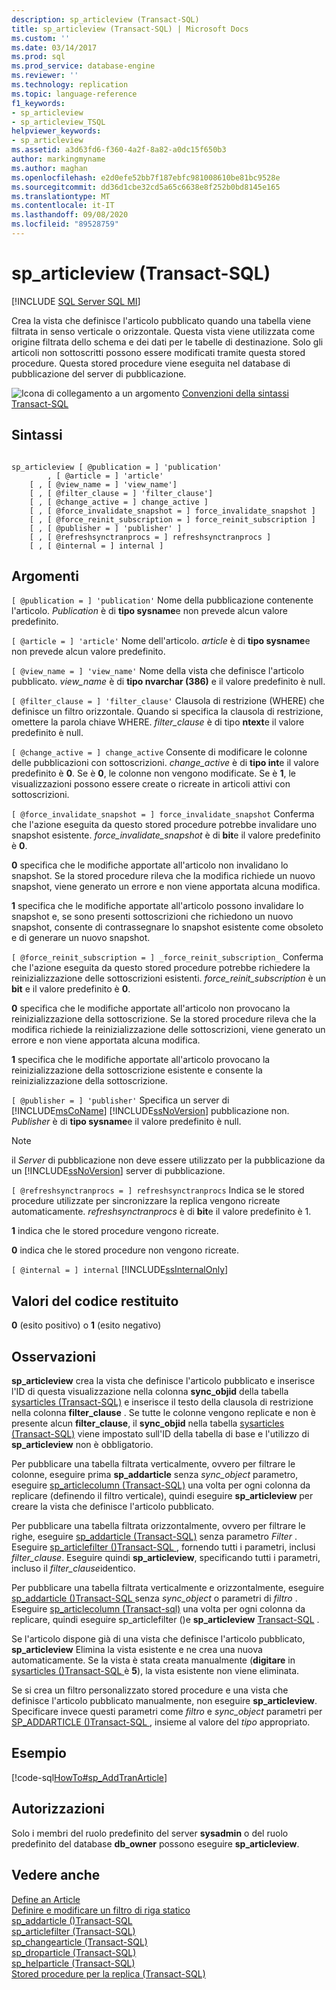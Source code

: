 ```yaml
---
description: sp_articleview (Transact-SQL)
title: sp_articleview (Transact-SQL) | Microsoft Docs
ms.custom: ''
ms.date: 03/14/2017
ms.prod: sql
ms.prod_service: database-engine
ms.reviewer: ''
ms.technology: replication
ms.topic: language-reference
f1_keywords:
- sp_articleview
- sp_articleview_TSQL
helpviewer_keywords:
- sp_articleview
ms.assetid: a3d63fd6-f360-4a2f-8a82-a0dc15f650b3
author: markingmyname
ms.author: maghan
ms.openlocfilehash: e2d0efe52bb7f187ebfc981008610be81bc9528e
ms.sourcegitcommit: dd36d1cbe32cd5a65c6638e8f252b0bd8145e165
ms.translationtype: MT
ms.contentlocale: it-IT
ms.lasthandoff: 09/08/2020
ms.locfileid: "89528759"
---
```

# <a name="sp_articleview-transact-sql"></a>sp_articleview (Transact-SQL)
[!INCLUDE [SQL Server SQL MI](../../includes/applies-to-version/sql-asdbmi.md)]

  Crea la vista che definisce l'articolo pubblicato quando una tabella viene filtrata in senso verticale o orizzontale. Questa vista viene utilizzata come origine filtrata dello schema e dei dati per le tabelle di destinazione. Solo gli articoli non sottoscritti possono essere modificati tramite questa stored procedure. Questa stored procedure viene eseguita nel database di pubblicazione del server di pubblicazione.  
  
 ![Icona di collegamento a un argomento](../../database-engine/configure-windows/media/topic-link.gif "Icona di collegamento a un argomento") [Convenzioni della sintassi Transact-SQL](../../t-sql/language-elements/transact-sql-syntax-conventions-transact-sql.md)  
  
## <a name="syntax"></a>Sintassi  
  
```  
  
sp_articleview [ @publication = ] 'publication'  
        , [ @article = ] 'article'  
    [ , [ @view_name = ] 'view_name']  
    [ , [ @filter_clause = ] 'filter_clause']  
    [ , [ @change_active = ] change_active ]  
    [ , [ @force_invalidate_snapshot = ] force_invalidate_snapshot ]  
    [ , [ @force_reinit_subscription = ] force_reinit_subscription ]  
    [ , [ @publisher = ] 'publisher' ]  
    [ , [ @refreshsynctranprocs = ] refreshsynctranprocs ]  
    [ , [ @internal = ] internal ]  
```  
  
## <a name="arguments"></a>Argomenti  
`[ @publication = ] 'publication'` Nome della pubblicazione contenente l'articolo. *Publication* è di **tipo sysname**e non prevede alcun valore predefinito.  
  
`[ @article = ] 'article'` Nome dell'articolo. *article* è di **tipo sysname**e non prevede alcun valore predefinito.  
  
`[ @view_name = ] 'view_name'` Nome della vista che definisce l'articolo pubblicato. *view_name* è di **tipo nvarchar (386)** e il valore predefinito è null.  
  
`[ @filter_clause = ] 'filter_clause'` Clausola di restrizione (WHERE) che definisce un filtro orizzontale. Quando si specifica la clausola di restrizione, omettere la parola chiave WHERE. *filter_clause* è di tipo **ntext**e il valore predefinito è null.  
  
`[ @change_active = ] change_active` Consente di modificare le colonne delle pubblicazioni con sottoscrizioni. *change_active* è di **tipo int**e il valore predefinito è **0**. Se è **0**, le colonne non vengono modificate. Se è **1**, le visualizzazioni possono essere create o ricreate in articoli attivi con sottoscrizioni.  
  
`[ @force_invalidate_snapshot = ] force_invalidate_snapshot` Conferma che l'azione eseguita da questo stored procedure potrebbe invalidare uno snapshot esistente. *force_invalidate_snapshot* è di **bit**e il valore predefinito è **0**.  
  
 **0** specifica che le modifiche apportate all'articolo non invalidano lo snapshot. Se la stored procedure rileva che la modifica richiede un nuovo snapshot, viene generato un errore e non viene apportata alcuna modifica.  
  
 **1** specifica che le modifiche apportate all'articolo possono invalidare lo snapshot e, se sono presenti sottoscrizioni che richiedono un nuovo snapshot, consente di contrassegnare lo snapshot esistente come obsoleto e di generare un nuovo snapshot.  
  
`[ @force_reinit_subscription = ] _force_reinit_subscription_` Conferma che l'azione eseguita da questo stored procedure potrebbe richiedere la reinizializzazione delle sottoscrizioni esistenti. *force_reinit_subscription* è un **bit** e il valore predefinito è **0**.  
  
 **0** specifica che le modifiche apportate all'articolo non provocano la reinizializzazione della sottoscrizione. Se la stored procedure rileva che la modifica richiede la reinizializzazione delle sottoscrizioni, viene generato un errore e non viene apportata alcuna modifica.  
  
 **1** specifica che le modifiche apportate all'articolo provocano la reinizializzazione della sottoscrizione esistente e consente la reinizializzazione della sottoscrizione.  
  
`[ @publisher = ] 'publisher'` Specifica un server di [!INCLUDE[msCoName](../../includes/msconame-md.md)] [!INCLUDE[ssNoVersion](../../includes/ssnoversion-md.md)] pubblicazione non. *Publisher* è di **tipo sysname**e il valore predefinito è null.  
  
> [!NOTE]  
>  il *Server* di pubblicazione non deve essere utilizzato per la pubblicazione da un [!INCLUDE[ssNoVersion](../../includes/ssnoversion-md.md)] server di pubblicazione.  
  
`[ @refreshsynctranprocs = ] refreshsynctranprocs` Indica se le stored procedure utilizzate per sincronizzare la replica vengono ricreate automaticamente. *refreshsynctranprocs* è di **bit**e il valore predefinito è 1.  
  
 **1** indica che le stored procedure vengono ricreate.  
  
 **0** indica che le stored procedure non vengono ricreate.  
  
`[ @internal = ] internal` [!INCLUDE[ssInternalOnly](../../includes/ssinternalonly-md.md)]  
  
## <a name="return-code-values"></a>Valori del codice restituito  
 **0** (esito positivo) o **1** (esito negativo)  
  
## <a name="remarks"></a>Osservazioni  
 **sp_articleview** crea la vista che definisce l'articolo pubblicato e inserisce l'ID di questa visualizzazione nella colonna **sync_objid** della tabella [sysarticles &#40;Transact-SQL&#41;](../../relational-databases/system-tables/sysarticles-transact-sql.md) e inserisce il testo della clausola di restrizione nella colonna **filter_clause** . Se tutte le colonne vengono replicate e non è presente alcun **filter_clause**, il **sync_objid** nella tabella [sysarticles &#40;Transact-SQL&#41;](../../relational-databases/system-tables/sysarticles-transact-sql.md) viene impostato sull'ID della tabella di base e l'utilizzo di **sp_articleview** non è obbligatorio.  
  
 Per pubblicare una tabella filtrata verticalmente, ovvero per filtrare le colonne, eseguire prima **sp_addarticle** senza *sync_object* parametro, eseguire [sp_articlecolumn &#40;Transact-SQL&#41;](../../relational-databases/system-stored-procedures/sp-articlecolumn-transact-sql.md) una volta per ogni colonna da replicare (definendo il filtro verticale), quindi eseguire **sp_articleview** per creare la vista che definisce l'articolo pubblicato.  
  
 Per pubblicare una tabella filtrata orizzontalmente, ovvero per filtrare le righe, eseguire [sp_addarticle &#40;Transact-SQL&#41;](../../relational-databases/system-stored-procedures/sp-addarticle-transact-sql.md) senza parametro *Filter* . Eseguire [sp_articlefilter &#40;&#41;Transact-SQL ](../../relational-databases/system-stored-procedures/sp-articlefilter-transact-sql.md), fornendo tutti i parametri, inclusi *filter_clause*. Eseguire quindi **sp_articleview**, specificando tutti i parametri, incluso il *filter_clause*identico.  
  
 Per pubblicare una tabella filtrata verticalmente e orizzontalmente, eseguire [sp_addarticle &#40;&#41;Transact-SQL ](../../relational-databases/system-stored-procedures/sp-addarticle-transact-sql.md) senza *sync_object* o parametri di *filtro* . Eseguire [sp_articlecolumn &#40;Transact-sql&#41;](../../relational-databases/system-stored-procedures/sp-articlecolumn-transact-sql.md) una volta per ogni colonna da replicare, quindi eseguire sp_articlefilter &#40;&#41;e **sp_articleview** [Transact-SQL](../../relational-databases/system-stored-procedures/sp-articlefilter-transact-sql.md) .  
  
 Se l'articolo dispone già di una vista che definisce l'articolo pubblicato, **sp_articleview** Elimina la vista esistente e ne crea una nuova automaticamente. Se la vista è stata creata manualmente (**digitare** in [sysarticles &#40;&#41;Transact-SQL ](../../relational-databases/system-tables/sysarticles-transact-sql.md) è **5**), la vista esistente non viene eliminata.  
  
 Se si crea un filtro personalizzato stored procedure e una vista che definisce l'articolo pubblicato manualmente, non eseguire **sp_articleview**. Specificare invece questi parametri come *filtro* e *sync_object* parametri per [SP_ADDARTICLE &#40;&#41;Transact-SQL ](../../relational-databases/system-stored-procedures/sp-addarticle-transact-sql.md), insieme al valore del *tipo* appropriato.  
  
## <a name="example"></a>Esempio  
 [!code-sql[HowTo#sp_AddTranArticle](../../relational-databases/replication/codesnippet/tsql/sp-articleview-transact-_1.sql)]  
  
## <a name="permissions"></a>Autorizzazioni  
 Solo i membri del ruolo predefinito del server **sysadmin** o del ruolo predefinito del database **db_owner** possono eseguire **sp_articleview**.  
  
## <a name="see-also"></a>Vedere anche  
 [Define an Article](../../relational-databases/replication/publish/define-an-article.md)   
 [Definire e modificare un filtro di riga statico](../../relational-databases/replication/publish/define-and-modify-a-static-row-filter.md)   
 [sp_addarticle &#40;&#41;Transact-SQL ](../../relational-databases/system-stored-procedures/sp-addarticle-transact-sql.md)   
 [sp_articlefilter &#40;Transact-SQL&#41;](../../relational-databases/system-stored-procedures/sp-articlefilter-transact-sql.md)   
 [sp_changearticle &#40;Transact-SQL&#41;](../../relational-databases/system-stored-procedures/sp-changearticle-transact-sql.md)   
 [sp_droparticle &#40;Transact-SQL&#41;](../../relational-databases/system-stored-procedures/sp-droparticle-transact-sql.md)   
 [sp_helparticle &#40;Transact-SQL&#41;](../../relational-databases/system-stored-procedures/sp-helparticle-transact-sql.md)   
 [Stored procedure per la replica &#40;Transact-SQL&#41;](../../relational-databases/system-stored-procedures/replication-stored-procedures-transact-sql.md)  
  
  
